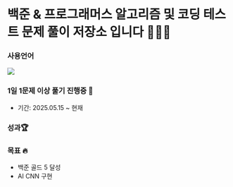 # 백준 & 프로그래머스 알고리즘 및 코딩 테스트 문제 풀이 저장소 입니다 👨🏻‍💻

### 사용언어
<img src="https://img.shields.io/badge/python-3776AB?style=for-the-badge&logo=python&logoColor=white"><br>

### 1일 1문제 이상 풀기 진행중 🌱
- 기간: 2025.05.15 ~ 현재

### 성과🏆

### 목표 🔥
- 백준 골드 5 달성
- AI CNN 구현

